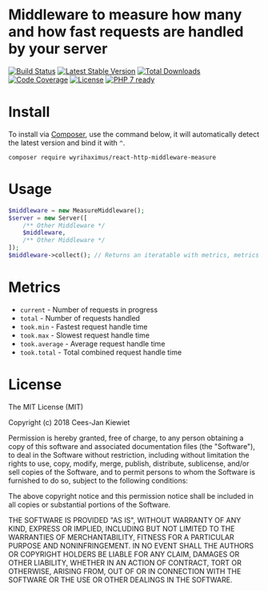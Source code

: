 # Middleware to measure how many and how fast requests are handled by your server

[![Build Status](https://travis-ci.com/WyriHaximus/reactphp-http-middleware-measure.svg?branch=master)](https://travis-ci.com/WyriHaximus/reactphp-http-middleware-measure)
[![Latest Stable Version](https://poser.pugx.org/WyriHaximus/react-http-middleware-measure/v/stable.png)](https://packagist.org/packages/WyriHaximus/react-http-middleware-measure)
[![Total Downloads](https://poser.pugx.org/WyriHaximus/react-http-middleware-measure/downloads.png)](https://packagist.org/packages/WyriHaximus/react-http-middleware-measure)
[![Code Coverage](https://scrutinizer-ci.com/g/WyriHaximus/reactphp-http-middleware-measure/badges/coverage.png?b=master)](https://scrutinizer-ci.com/g/WyriHaximus/reactphp-http-middleware-measure/?branch=master)
[![License](https://poser.pugx.org/WyriHaximus/react-http-middleware-measure/license.png)](https://packagist.org/packages/WyriHaximus/react-http-middleware-measure)
[![PHP 7 ready](http://php7ready.timesplinter.ch/WyriHaximus/reactphp-http-middleware-clear-body/badge.svg)](https://travis-ci.org/WyriHaximus/reactphp-http-middleware-clear-body)

# Install

To install via [Composer](http://getcomposer.org/), use the command below, it will automatically detect the latest version and bind it with `^`.

```
composer require wyrihaximus/react-http-middleware-measure
```

# Usage

```php
$middleware = new MeasureMiddleware();
$server = new Server([
    /** Other Middleware */
    $middleware,
    /** Other Middleware */
]);
$middleware->collect(); // Returns an iteratable with metrics, metrics will reset on calling collect
```

# Metrics

* `current` - Number of requests in progress
* `total` - Number of requests handled
* `took.min` - Fastest request handle time
* `took.max` - Slowest request handle time
* `took.average` - Average request handle time
* `took.total` - Total combined request handle time

# License

The MIT License (MIT)

Copyright (c) 2018 Cees-Jan Kiewiet

Permission is hereby granted, free of charge, to any person obtaining a copy
of this software and associated documentation files (the "Software"), to deal
in the Software without restriction, including without limitation the rights
to use, copy, modify, merge, publish, distribute, sublicense, and/or sell
copies of the Software, and to permit persons to whom the Software is
furnished to do so, subject to the following conditions:

The above copyright notice and this permission notice shall be included in all
copies or substantial portions of the Software.

THE SOFTWARE IS PROVIDED "AS IS", WITHOUT WARRANTY OF ANY KIND, EXPRESS OR
IMPLIED, INCLUDING BUT NOT LIMITED TO THE WARRANTIES OF MERCHANTABILITY,
FITNESS FOR A PARTICULAR PURPOSE AND NONINFRINGEMENT. IN NO EVENT SHALL THE
AUTHORS OR COPYRIGHT HOLDERS BE LIABLE FOR ANY CLAIM, DAMAGES OR OTHER
LIABILITY, WHETHER IN AN ACTION OF CONTRACT, TORT OR OTHERWISE, ARISING FROM,
OUT OF OR IN CONNECTION WITH THE SOFTWARE OR THE USE OR OTHER DEALINGS IN THE
SOFTWARE.

